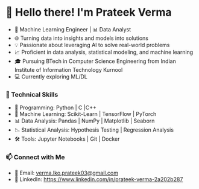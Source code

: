 # 👋 Hello there! I'm Prateek Verma

- 🤖 Machine Learning Engineer | 📊 Data Analyst
- 🌐 Turning data into insights and models into solutions
- 💡 Passionate about leveraging AI to solve real-world problems
- 📈 Proficient in data analysis, statistical modeling, and machine learning
- 🎓 Pursuing BTech in Computer Science Engineering from Indian Institute of Information Technology Kurnool
- 💻 Currently exploring ML/DL
### 💼 Technical Skills
 
- 🐍 Programming: Python | C |C++
- 🤖 Machine Learning: Scikit-Learn | TensorFlow | PyTorch
- 📊 Data Analysis: Pandas | NumPy | Matplotlib | Seaborn
- 📉 Statistical Analysis: Hypothesis Testing | Regression Analysis
- 🛠️ Tools: Jupyter Notebooks | Git | Docker
### 📫 Connect with Me

- 📧 Email: verma.lko.prateek03@gmail.com
- 📌 LinkedIn: https://www.linkedin.com/in/prateek-verma-2a202b287
